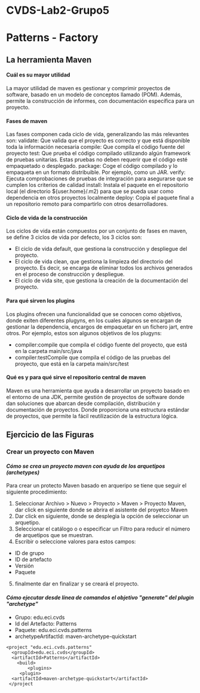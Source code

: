 # CVDS-Lab2-Grupo5
# Patterns - Factory

## La herramienta Maven

#### Cuál es su mayor utilidad
La mayor utilidad de maven es gestionar y comprimir proyectos de software, basado en un modelo de conceptos llamado (POM). Además, permite la construcción de informes, con documentación específica para un proyecto. 

#### Fases de maven

Las fases componen cada ciclo de vida, generalizando las más relevantes son:
validate: Que valida que el proyecto es correcto y que está disponible toda la información necesaria
compile: Que compila el código fuente del proyecto
test: Que prueba el código compilado utilizando algún framework de pruebas unitarias. Estas pruebas no deben requerir que el código esté empaquetado o desplegado.
package: Coge el código compilado y lo empaqueta en un formato distribuible. Por ejemplo, como un JAR.
verify: Ejecuta comprobaciones de pruebas de integración para asegurarse que se cumplen los criterios de calidad
install: Instala el paquete en el repositorio local (el directorio ${user.home}/.m2) para que se pueda usar como dependencia en otros proyectos localmente
deploy: Copia el paquete final a un repositorio remoto para compartirlo con otros desarrolladores.

#### Ciclo de vida de la construcción

Los ciclos de vida están compuestos por un conjunto de fases en maven, se define 3 ciclos de vida por defecto, los 3 ciclos son: 

* El ciclo de vida default, que gestiona la construcción y despliegue del proyecto.
* El ciclo de vida clean, que gestiona la limpieza del directorio del proyecto. Es decir, se encarga de eliminar todos los archivos generados en el proceso de construcción y      despliegue.
* El ciclo de vida site, que gestiona la creación de la documentación del proyecto.

#### Para qué sirven los plugins

Los plugins ofrecen una funcionalidad que se conocen como objetivos, donde exiten diferentes plugyns, en los cuales algunos se encargan de gestionar la dependencia, encargos de empaquetar en un fichero jart, entre otros. Por ejemplo, estos son algunos objetivos de los plugyns:
* compiler:compile que compila el código fuente del proyecto, que está en la carpeta main/src/java
* compiler:testCompile que compila el código de las pruebas del proyecto, que está en la carpeta main/src/test

#### Qué es y para qué sirve el repositorio central de maven
Maven es una herramienta que ayuda a desarrollar un proyecto basado en el entorno de una JDK, permite gestión de proyectos de software donde dan soluciones que abarcan desde compilación, distribución y documentación de proyectos. Donde proporciona una estructura estándar de proyectos, que permite la fácil reutilización de la estructura lógica.

## Ejercicio de las Figuras

### Crear un proyecto con Maven
#### *Cómo se crea un proyecto maven con ayuda de los arquetipos (archetypes)*

Para crear un protecto Maven basado en arqueripo se tiene que seguir el siguiente procedimiento:

1. Seleccionar Archivo > Nuevo > Proyecto > Maven > Proyecto Maven, dar click en siguiente donde se abrira el asistente del proyetco Maven
2. Dar click en siguiente, donde se desplegia la opción de seleccionar un arquetipo.
3. Seleccionar el catálogo o o especificar un Filtro para reducir el número de arquetipos que se muestran.
4. Escribir o seleccione valores para estos campos:
  - ID de grupo
  - ID de artefacto
  - Versión
  - Paquete
5. finalmente dar en finalizar y se creará el proyecto. 

#### *Cómo ejecutar desde línea de comandos el objetivo "generate" del plugin "archetype"*
- Grupo: edu.eci.cvds
- Id del Artefacto: Patterns
- Paquete: edu.eci.cvds.patterns
- archetypeArtifactId: maven-archetype-quickstart

```
<project "edu.eci.cvds.patterns"
  <groupId>edu.eci.cvds</groupId>
  <artifactId>Patterns</artifactId>
    <build>
        <plugins>
     <plugin>
  <artifactId>maven-archetype-quickstart</artifactId>
 </project
  
```









